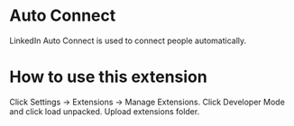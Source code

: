 # Auto Connect
LinkedIn Auto Connect is used to connect people automatically. 
# How to use this extension
Click Settings -> Extensions -> Manage Extensions.
Click Developer Mode and click load unpacked.
Upload extensions folder.
